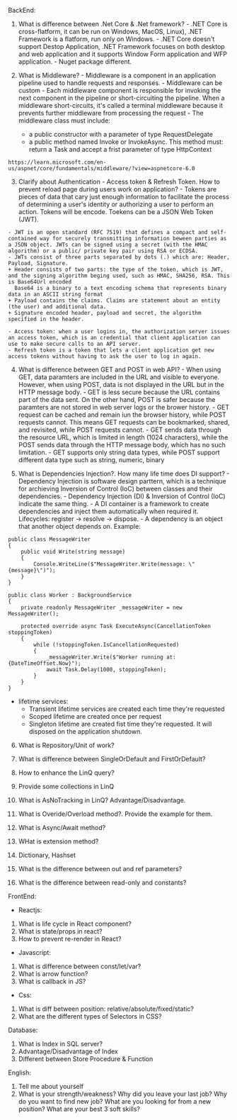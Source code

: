 BackEnd: 
  1. What is difference between .Net Core & .Net framework?
    - .NET Core is cross-flatform, it can be run on Windows, MacOS, Linux), .NET Framework is a flatform, run only on Windows.
    - .NET Core doesn't support Destop Application, .NET Framework focuses on both desktop and web application and it supports Window Form application and WFP application.
    - Nuget package different.
    
  2. What is Middleware?
    - Middleware is a component in an application pipeline used to handle requests and responses.
    - Middleware can be custom
    - Each middleware component is responsible for invoking the next component in the pipeline or short-circuiting the pipeline. When a middleware short-circuits, it's called a terminal middleware because it prevents further middleware from processing the request
    - The middleware class must include:
      + a public constructor with a parameter of type RequestDelegate
      + a public method named Invoke or InvokeAsync. This method must: return a Task and accept a frist parameter of type HttpContext
      
    https://learn.microsoft.com/en-us/aspnet/core/fundamentals/middleware/?view=aspnetcore-6.0
    
  3. Clarify about Authentication - Access token & Refresh Token. How to prevent reload page during users work on application?
    - Tokens are pieces of data that cary just enough information to facilitate the process of determining a user's identity or authorizing a user to perform an action. Tokens will be encode. Toekens can be a JSON Web Token (JWT). 
    
    - JWT is an open standard (RFC 7519) that defines a compact and self-contained way for securely transmitting information beween parties as a JSON object. JWTs can be signed using a secret (with the HMAC algorithm) or a public/ private key pair using RSA or ECDSA.
    - JWTs consist of three parts separated by dots (.) which are: Header, Payload, Signature.
    + Header consists of two parts: the type of the token, which is JWT, and the signing algorithm beging used, such as HMAC, SHA256, RSA. This is Base64Url encoded
      Base64 is a binary to a text encoding schema that represents binary data in an ASCII string format
    + Payload contains the claims. Claims are statement about an entity (the user) and additional data.
    + Signature encoded header, payload and secret, the algorithm specified in the header.
    
    - Access token: when a user logins in, the authorization server issues an access token, which is an credential that client application can use to make secure calls to an API server.
    - Refresh token is a token that lets a client application get new access tokens without having to ask the user to log in again.
    
  4. What is difference between GET and POST in web API?
    - When using GET, data paramters are included in the URL and visible to everyone. However, when using POST, data is not displayed in the URL but in the HTTP message body.
    - GET is less secure because the URL contains part of the data sent. On the other hand, POST is safer because the paramters are not stored in web server logs or the brower history.
    - GET request can be cached and remain iun the browser history, while POST requests cannot. This means GET requests can be bookmarked, shared, and revisited, while POST requests cannot.
    - GET sends data through the resource URL, which is limited in length (1024 characters), while the POST sends data through the HTTP message body, which has no such limitation.
    - GET supports only string data types, while POST support different data type such as string, numeric, binary
  
  5. What is Dependencies Injection?. How many life time does DI support?
    - Dependency Injection is software design parttern, which is a technique for archieving Inversion of Control (IoC) between classes and their dependencies. 
    - Dependency Injection (DI) & Inversion of Control (IoC) indicate the same thing.
    - A DI container is a framework to create dependencies and inject them automatically when required it. Lifecycles: register -> resolve -> dispose.
    - A dependency is an object that another object depends on.
    Example:
    
    public class MessageWriter
    {
        public void Write(string message)
        {
            Console.WriteLine($"MessageWriter.Write(message: \"{message}\")");
        }
    }

    public class Worker : BackgroundService
    {
        private readonly MessageWriter _messageWriter = new MessageWriter();

        protected override async Task ExecuteAsync(CancellationToken stoppingToken)
        {
            while (!stoppingToken.IsCancellationRequested)
            {
                _messageWriter.Write($"Worker running at: {DateTimeOffset.Now}");
                await Task.Delay(1000, stoppingToken);
            }
        }
    }

  - lifetime services: 
    - Transient lifetime services are created each time they're requested
    - Scoped lifetime are created once per request
    - Singleton lifetime are created fist time they're requested. It will disposed on the application shutdown.

  6. What is Repository/Unit of work?

  7. What is difference between SingleOrDefault and FirstOrDefault?
  8. How to enhance the LinQ query?
  9. Provide some collections in LinQ
  10. What is AsNoTracking in LinQ? Advantage/Disadvantage. 
  11. What is Overide/Overload method?. Provide the example for them.
  12. What is Async/Await method?
  13. WHat is extension method?
  14. Dictionary, Hashset
  15. What is the difference between out and ref parameters?
  16. What is the difference between read-only and constants?

FrontEnd: 
 - Reactjs: 
  1. What is life cycle in React component?
  2. What is state/props in react?
  3. How to prevent re-render in React?
 - Javascript: 
  1. What is difference between const/let/var?
  2. What is arrow function?
  3. What is callback in JS?
 - Css:
  1. What is diff between position: relative/absolute/fixed/static?
  2. What are the different types of Selectors in CSS?
 
Database:
  1. What is Index in SQL server?
  2. Advantage/Disadvantage of Index
  3. Different between Store Procedure & Function
  
English: 
 1. Tell me about yourself
 2. What is your strength/weakness?
Why did you leave your last job?
Why do you want to find new job?
What are you looking for from a new position?
What are your best 3 soft skills?